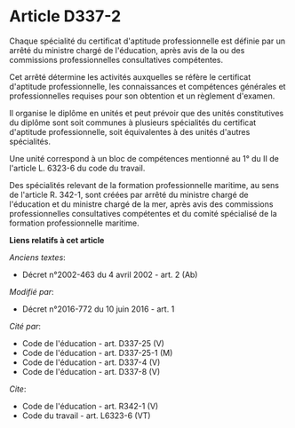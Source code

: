 # Article D337-2

Chaque spécialité du certificat d'aptitude professionnelle est définie par un arrêté du ministre chargé de l'éducation, après
avis de la ou des commissions professionnelles consultatives compétentes. 

Cet arrêté détermine les activités auxquelles se réfère le certificat d'aptitude professionnelle, les connaissances et
compétences générales et professionnelles requises pour son obtention et un règlement d'examen. 

Il organise le diplôme en unités et peut prévoir que des unités constitutives du diplôme sont soit communes à plusieurs
spécialités du certificat d'aptitude professionnelle, soit équivalentes à des unités d'autres spécialités. 

Une unité correspond à un bloc de compétences mentionné au 1° du II de l'article L. 6323-6 du code du travail. 

Des spécialités relevant de la formation professionnelle maritime, au sens de l'article R. 342-1, sont créées par arrêté du
ministre chargé de l'éducation et du ministre chargé de la mer, après avis des commissions professionnelles consultatives
compétentes et du comité spécialisé de la formation professionnelle maritime.

**Liens relatifs à cet article**

_Anciens textes_:

  - Décret n°2002-463 du 4 avril 2002 - art. 2 (Ab)

_Modifié par_:

  - Décret n°2016-772 du 10 juin 2016 - art. 1

_Cité par_:

  - Code de l'éducation - art. D337-25 (V)
  - Code de l'éducation - art. D337-25-1 (M)
  - Code de l'éducation - art. D337-4 (V)
  - Code de l'éducation - art. D337-8 (V)

_Cite_:

  - Code de l'éducation - art. R342-1 (V)
  - Code du travail - art. L6323-6 (VT)
